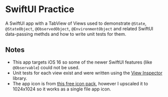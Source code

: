 # SwiftUI Practice

A SwiftUI app with a TabView of Views used to demonstrate `@State`, `@StateObject`, `@ObservedObject`, `@EnvironmentObject` and related SwiftUI data-passing methds and how to write unit tests for them.

## Notes

- This app targets iOS 16 so some of the newer SwiftUI features (like `@Observable`) could not be used.
- Unit tests for each view exist and were written using the [View Inspector](https://github.com/nalexn/ViewInspector) library.
- The app icon is from [this free icon pack](https://reffpixels.itch.io/genericicons), however I upscaled it to 1024x1024 so it works as a single file app icon.
